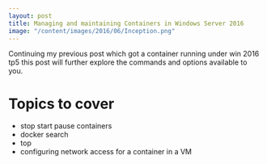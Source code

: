 ```yaml
---
layout: post
title: Managing and maintaining Containers in Windows Server 2016
image: "/content/images/2016/06/Inception.png"
---
```


Continuing my previous post which got a container running under win 2016 tp5 this post will further explore the commands and options available to you.

# Topics to cover

- stop start pause containers 
- docker search
- top
- configuring network access for a container in a VM
